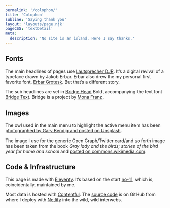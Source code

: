 ```yaml
---
permalink: '/colophon/'
title: 'Colophon'
subline: 'Saying thank you'
layout: 'layouts/page.njk'
pageCSS: 'textDetail'
meta:
  description: 'No site is an island. Here I say thanks.'
---
```


## Fonts

The main headlines of pages use [Lautsprecher DJR](https://djr.com/notes/lautsprecher-djr-font-of-the-month/). It’s a digital revival of a typeface drawn by Jakob Erbar. Erbar also drew the my personal first favorite font, [Erbar Grotesk](https://fontsinuse.com/typefaces/7923/erbar-grotesk). But that’s a different story.

The sub headlines are set in [Bridge Head](https://www.typemates.com/fonts/bridge-head) Bold, accompanying the text font [Bridge Text](https://www.typemates.com/fonts/bridge-text). Bridge is a project by [Mona Franz](http://www.monafranz.de/portfolio/).

## Images

The owl used in the main menu to highlight the active menu item has been [photographed by Gary Bendig and posted on Unsplash](https://unsplash.com/photos/E3XUdw2ohd4).

The image I use for the generic Open Graph/Twitter card/and so forth image has been taken from the book <cite>Gray lady and the birds; stories of the bird year for home and school</cite> and [posted on commons.wikimedia.com](<https://commons.wikimedia.org/wiki/File:Gray_lady_and_the_birds;_stories_of_the_bird_year_for_home_and_school_(1907)_(14752496571).jpg>).

<!-- The owl of books in use on the overview page is used with kind permission from [Redmer Hoekstra](https://www.redmerhoekstra.nl/). -->

## Code & Infrastructure

This page is made with [Eleventy](https://www.11ty.dev). It’s based on the start [no-11](https://github.com/inframanufaktur/no-11), which is, coincidentally, maintained by me.

Most data is hosted with [Contentful](https://www.contentful.com/). The [source code](https://github.com/ovlb/www.ovl.design) is on GitHub from where I deploy with [Netlify](https://www.netlify.com) into the wild, wild interwebs.
